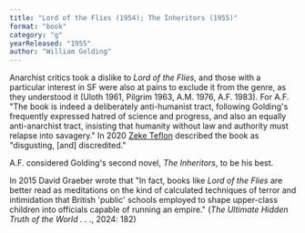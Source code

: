```yaml
---
title: "Lord of the Flies (1954); The Inheritors (1955)"
format: "book"
category: "g"
yearReleased: "1955"
author: "William Golding"
---
```

Anarchist critics took a dislike to _Lord of the Flies_,  and those with a particular interest in SF were also at pains to exclude it from  the genre, as they understood it (Uloth 1961, Pilgrim 1963, A.M. 1976, A.F.  1983). For A.F. "The book is indeed a deliberately anti-humanist tract,  following Golding's frequently expressed hatred of science and progress, and  also an equally anti-anarchist tract, insisting that humanity without law and  authority must relapse into savagery." In 2020
<a href="https://seesharppress.wordpress.com/2020/05/30/review-great-utopian-and-dystopian-works-of-literature-pamela-bedore/"> Zeke Teflon</a> described the book as "disgusting, [and] discredited."

A.F. considered Golding's second novel, _The Inheritors_, to be his best.

In 2015 David Graeber wrote that "In fact, books like _Lord of the Flies_ are better read as meditations on the kind of calculated techniques of terror and intimidation that British 'public' schools employed to shape upper-class children into officials capable of running an empire." (_The Ultimate Hidden Truth of the World . . ._, 2024: 182)

